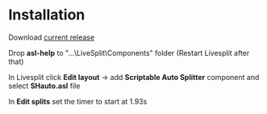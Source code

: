 # Installation
Download [current release](https://github.com/Dzoiver/SH-Autosplitter/releases/tag/v6)

Drop **asl-help** to "...\LiveSplit\Components" folder (Restart Livesplit after that)

In Livesplit click **Edit layout** -> add **Scriptable Auto Splitter** component and select **SHauto.asl** file

In **Edit splits** set the timer to start at 1.93s 
